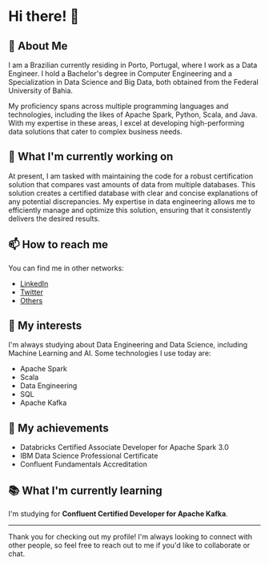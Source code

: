 # Hi there! 👋

## 🧐 About Me

I am a Brazilian currently residing in Porto, Portugal, where I work as a Data Engineer. I hold a Bachelor's degree in Computer Engineering and a Specialization in Data Science and Big Data, both obtained from the Federal University of Bahia.

My proficiency spans across multiple programming languages and technologies, including the likes of Apache Spark, Python, Scala, and Java. With my expertise in these areas, I excel at developing high-performing data solutions that cater to complex business needs.

## 🌱 What I'm currently working on

At present, I am tasked with maintaining the code for a robust certification solution that compares vast amounts of data from multiple databases. This solution creates a certified database with clear and concise explanations of any potential discrepancies. My expertise in data engineering allows me to efficiently manage and optimize this solution, ensuring that it consistently delivers the desired results.

## 📫 How to reach me

You can find me in other networks:
- [LinkedIn](https://www.linkedin.com/in/taian-feitosa)
- [Twitter](https://twitter.com/taianf)
- [Others](https://campsite.bio/taianf)

## 🤔 My interests

I'm always studying about Data Engineering and Data Science, including Machine Learning and AI.
Some technologies I use today are:
- Apache Spark
- Scala
- Data Engineering
- SQL
- Apache Kafka

## 🌟 My achievements

- Databricks Certified Associate Developer for Apache Spark 3.0
- IBM Data Science Professional Certificate
- Confluent Fundamentals Accreditation

## 📚 What I'm currently learning

I'm studying for **Confluent Certified Developer for Apache Kafka**.

---

Thank you for checking out my profile! I'm always looking to connect with other people, so feel free to reach out to me if you'd like to collaborate or chat.
